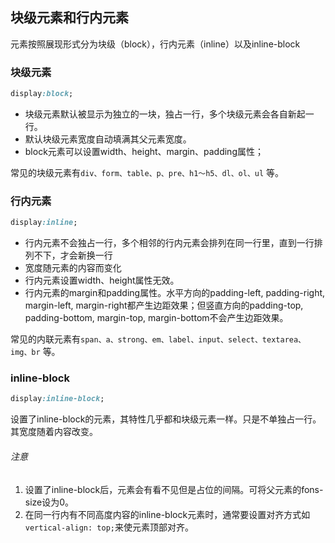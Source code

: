 ## 块级元素和行内元素
元素按照展现形式分为块级（block），行内元素（inline）以及inline-block

### 块级元素
```css
display:block;
```
<ul>
    <li>块级元素默认被显示为独立的一块，独占一行，多个块级元素会各自新起一行。</li>
    <li>默认块级元素宽度自动填满其父元素宽度。</li>
    <li>block元素可以设置width、height、margin、padding属性；</li>
</ul>
常见的块级元素有<code>div、form、table、p、pre、h1～h5、dl、ol、ul</code> 等。

### 行内元素
```css
display:inline;
```
<ul>
    <li>行内元素不会独占一行，多个相邻的行内元素会排列在同一行里，直到一行排列不下，才会新换一行</li>
    <li>宽度随元素的内容而变化</li>
    <li>行内元素设置width、height属性无效。</li>
    <li>行内元素的margin和padding属性。水平方向的padding-left, padding-right, margin-left, margin-right都产生边距效果；但竖直方向的padding-top, padding-bottom, margin-top, margin-bottom不会产生边距效果。</li>
</ul>
常见的内联元素有<code>span、a、strong、em、label、input、select、textarea、img、br</code> 等。

### inline-block
```css
display:inline-block;
```
设置了inline-block的元素，其特性几乎都和块级元素一样。只是不单独占一行。其宽度随着内容改变。
###### 注意
<ol>
    <li>设置了inline-block后，元素会有看不见但是占位的间隔。可将父元素的fons-size设为0。</li>
    <li>在同一行内有不同高度内容的inline-block元素时，通常要设置对齐方式如<code>vertical-align: top;</code>来使元素顶部对齐。</li>
</ol>

